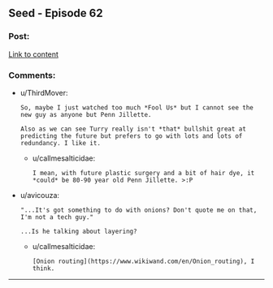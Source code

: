 ## Seed - Episode 62

### Post:

[Link to content](https://www.webtoons.com/en/sf/seed/episode-62/viewer?title_no=1480&episode_no=64)

### Comments:

- u/ThirdMover:
  ```
  So, maybe I just watched too much *Fool Us* but I cannot see the new guy as anyone but Penn Jillette.

  Also as we can see Turry really isn't *that* bullshit great at predicting the future but prefers to go with lots and lots of redundancy. I like it.
  ```

  - u/callmesalticidae:
    ```
    I mean, with future plastic surgery and a bit of hair dye, it *could* be 80-90 year old Penn Jillette. >:P
    ```

- u/avicouza:
  ```
  "...It's got something to do with onions? Don't quote me on that, I'm not a tech guy." 

  ...Is he talking about layering?
  ```

  - u/callmesalticidae:
    ```
    [Onion routing](https://www.wikiwand.com/en/Onion_routing), I think.
    ```

---


